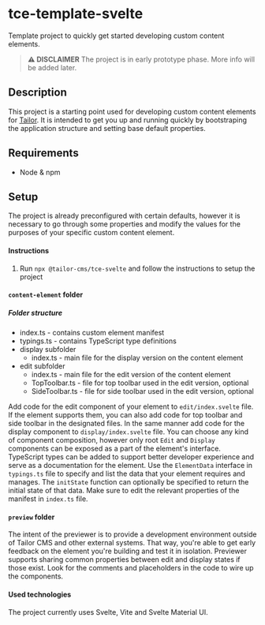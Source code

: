 # tce-template-svelte

Template project to quickly get started developing custom content elements.

> **:warning: DISCLAIMER**
> The project is in early prototype phase. More info will be added later.

## Description

This project is a starting point used for developing custom content elements
for [Tailor](https://github.com/ExtensionEngine/tailor).
It is intended to get you up and running quickly by bootstraping the application
structure and setting base default properties.

## Requirements

- Node & npm

## Setup

The project is already preconfigured with certain defaults,
however it is necessary to go through some properties and modify the values
for the purposes of your specific custom content element.

#### Instructions

1. Run `npx @tailor-cms/tce-svelte` and follow the instructions to setup the project

#### `content-element` folder

##### Folder structure
<ul>
  <li>index.ts - contains custom element manifest</li>
  <li>typings.ts - contains TypeScript type definitions</li>
  <li>display subfolder
    <ul>
      <li>index.ts - main file for the display version on the content element</li>
    </ul>
  </li>
  <li>edit subfolder
    <ul>
      <li>index.ts - main file for the edit version of the content element</li>
      <li>TopToolbar.ts - file for top toolbar used in the edit version, optional</li>
      <li>SideToolbar.ts - file for side toolbar used in the edit version, optional</li>
    </ul>
  </li>
</ul>

Add code for the edit component of your element to `edit/index.svelte` file. If the element
supports them, you can also add code for top toolbar and side toolbar in the designated
files. In the same manner add code for the display component to `display/index.svelte` file. 
You can choose any kind of component composition, however only root `Edit` and `Display`
components can be exposed as a part of the element's interface. TypeScript types can be
added to support better developer experience and serve as a documentation for the element.
Use the `ElementData` interface in `typings.ts` file to specify and list the data that 
your element requires and manages. The `initState` function can optionally be specified 
to return the initial state of that data.
Make sure to edit the relevant properties of the manifest in `index.ts` file.

#### `preview` folder

The intent of the previewer is to provide a development environment outside
of Tailor CMS and other external systems. That way, you're able to get early 
feedback on the element you're building and test it in isolation.
Previewer supports sharing common properties between edit and display states if those exist.
Look for the comments and placeholders in the code to wire up the components.

#### Used technologies

The project currently uses Svelte, Vite and Svelte Material UI.
